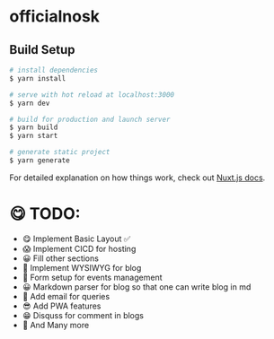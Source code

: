 # officialnosk

## Build Setup

```bash
# install dependencies
$ yarn install

# serve with hot reload at localhost:3000
$ yarn dev

# build for production and launch server
$ yarn build
$ yarn start

# generate static project
$ yarn generate
```

For detailed explanation on how things work, check out [Nuxt.js docs](https://nuxtjs.org).


# 😋 TODO:
  - 😋 Implement Basic Layout   ✅
  - 😱 Implement CICD for hosting
  - 😀 Fill other sections 
  - 🔖 Implement WYSIWYG for blog
  - 📄 Form setup for events management
  - 😀 Markdown parser for blog so that one can write blog in md
  - 💌 Add email for queries
  - 😎 Add PWA features
  - 😁 Disquss for comment in blogs
  - 🧠 And Many more
